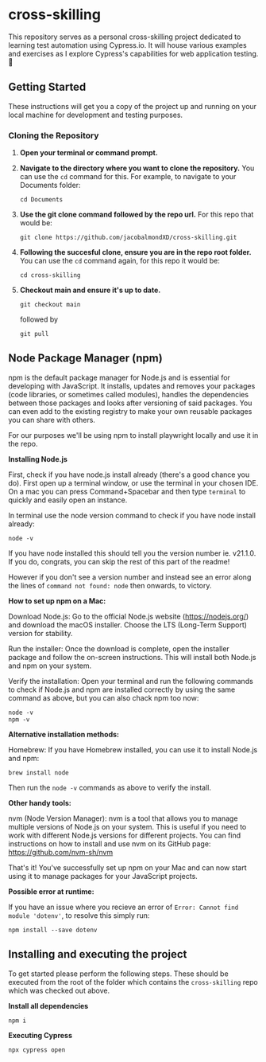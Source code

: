 # cross-skilling

This repository serves as a personal cross-skilling project dedicated to learning test automation using Cypress.io. It will house various examples and exercises as I explore Cypress's capabilities for web application testing. 🧪

## Getting Started

These instructions will get you a copy of the project up and running on your local machine for development and testing purposes.

### Cloning the Repository

1. **Open your terminal or command prompt.**

2. **Navigate to the directory where you want to clone the repository.** You can use the `cd` command for this. For example, to navigate to your Documents folder:

   ```
   cd Documents
   ```

3. **Use the git clone command followed by the repo url.** For this repo that would be:

   ```
   git clone https://github.com/jacobalmondXD/cross-skilling.git
   ```

4. **Following the succesful clone, ensure you are in the repo root folder.** You can use the `cd` command again, for this repo it would be:

   ```
   cd cross-skilling
   ```

5. **Checkout main and ensure it's up to date.**

   ```
   git checkout main
   ```

   followed by

   ```
   git pull
   ```

## Node Package Manager (npm)

npm is the default package manager for Node.js and is essential for developing with JavaScript. It installs, updates and removes your packages (code libraries, or sometimes called modules), handles the dependencies
between those packages and looks after versioning of said packages. You can even add to the existing registry to make your own reusable packages you can share with others.

For our purposes we'll be using npm to install playwright locally and use it in the repo.

**Installing Node.js**

First, check if you have node.js install already (there's a good chance you do). First open up a terminal window, or use the terminal in your chosen IDE.
On a mac you can press Command+Spacebar and then type `terminal` to quickly and easily open an instance.

In terminal use the node version command to check if you have node install already:

```
node -v
```

If you have node installed this should tell you the version number ie. v21.1.0. If you do, congrats, you can skip the rest of this part of the readme!

However if you don't see a version number and instead see an error along the lines of `command not found: node` then onwards, to victory.

**How to set up npm on a Mac:**

Download Node.js: Go to the official Node.js website (https://nodejs.org/) and download the macOS installer. Choose the LTS (Long-Term Support) version for stability.

Run the installer: Once the download is complete, open the installer package and follow the on-screen instructions. This will install both Node.js and npm on your system.

Verify the installation: Open your terminal and run the following commands to check if Node.js and npm are installed correctly by using the same command as above, but you can also chack npm too now:

```
node -v
npm -v
```

**Alternative installation methods:**

Homebrew: If you have Homebrew installed, you can use it to install Node.js and npm:

```
brew install node
```

Then run the `node -v` commands as above to verify the install.

**Other handy tools:**

nvm (Node Version Manager): nvm is a tool that allows you to manage multiple versions of Node.js on your system. This is useful if you need to work with different Node.js versions for different projects. You can find instructions on how to install and use nvm on its GitHub page: https://github.com/nvm-sh/nvm

That's it! You've successfully set up npm on your Mac and can now start using it to manage packages for your JavaScript projects.

**Possible error at runtime:**

If you have an issue where you recieve an error of `Error: Cannot find module 'dotenv'`, to resolve this simply run:

`npm install --save dotenv`

## Installing and executing the project

To get started please perform the following steps. These should be executed from the root of the folder which contains the `cross-skilling` repo which was checked out above.

**Install all dependencies**

```
npm i
```

**Executing Cypress**

```
npx cypress open
```
